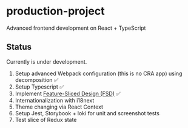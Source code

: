 # production-project
Advanced frontend development on React + TypeScript

## Status
Currently is under development. 
1. Setup advanced Webpack configuration (this is no CRA app) using decomposition :white_check_mark:
2. Setup Typescript :white_check_mark:
3. Implement [Feature-Sliced Design (FSD)](https://feature-sliced.design/) :white_check_mark:
4. Internationalization with i18next
5. Theme changing via React Context
6. Setup Jest, Storybook + loki for unit and screenshot tests
7. Test slice of Redux state
